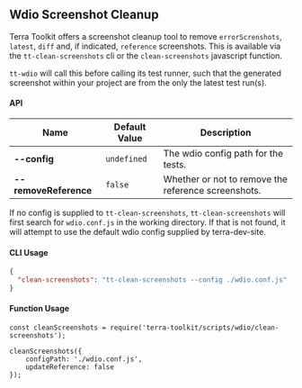 ## Wdio Screenshot Cleanup
Terra Toolkit offers a screenshot cleanup tool to remove `errorScrenshots`, `latest`, `diff` and, if indicated, `reference` screenshots. This is available via the `tt-clean-screenshots` cli or the `clean-screenshots` javascript function.

`tt-wdio` will call this before calling its test runner, such that the generated screenshot within your project are from the only the latest test run(s).

#### API
| Name  | Default Value | Description |
| ------------- | ------------- | ------------- |
| **--config**  | `undefined` | The wdio config path for the tests.  |
| **--removeReference**  | `false` | Whether or not to remove the reference screenshots. |

If no config is supplied to `tt-clean-screenshots`, `tt-clean-screenshots` will first search for `wdio.conf.js` in the working directory. If that is not found, it will attempt to use the default wdio config supplied by terra-dev-site.

#### CLI Usage
```JSON
{
  "clean-screenshots": "tt-clean-screenshots --config ./wdio.conf.js"
}
```

#### Function Usage
```
const cleanScreenshots = require('terra-toolkit/scripts/wdio/clean-screenshots');

cleanScreenshots({
    configPath: './wdio.conf.js',
    updateReference: false
});
```